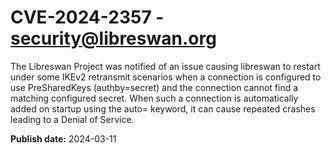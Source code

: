 # CVE-2024-2357 - security@libreswan.org

The Libreswan Project was notified of an issue causing libreswan to restart under some IKEv2 retransmit scenarios when a connection is configured to use PreSharedKeys (authby=secret) and the connection cannot find a matching configured secret. When such a connection is automatically added on startup using the auto= keyword, it can cause repeated crashes leading to a Denial of Service.

**Publish date:** 2024-03-11

